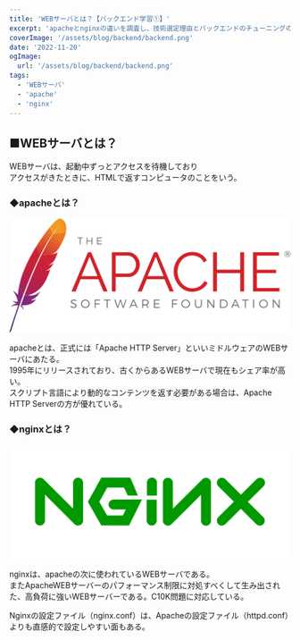 ```yaml
---
title: 'WEBサーバとは？【バックエンド学習①】'
excerpt: 'apacheとnginxの違いを調査し、技術選定理由とバックエンドのチューニングのための知識をつける。'
coverImage: '/assets/blog/backend/backend.png'
date: '2022-11-20'
ogImage:
  url: '/assets/blog/backend/backend.png'
tags:
  - 'WEBサーバ'
  - 'apache'
  - 'nginx'
---
```


## ■WEBサーバとは？

WEBサーバは、起動中ずっとアクセスを待機しており  
アクセスがきたときに、HTMLで返すコンピュータのことをいう。  

### ◆apacheとは？

![apache_logo](/assets/blog/backend/apache_logo.png)  

apacheとは、正式には「Apache HTTP Server」といいミドルウェアのWEBサーバにあたる。  
1995年にリリースされており、古くからあるWEBサーバで現在もシェア率が高い。  
スクリプト言語により動的なコンテンツを返す必要がある場合は、Apache HTTP Serverの方が優れている。

### ◆nginxとは？

![nginx_logo](/assets/blog/backend/nginx_logo.png)  

nginxは、apacheの次に使われているWEBサーバである。  
またApacheWEBサーバーのパフォーマンス制限に対処すべくして生み出された、高負荷に強いWEBサーバーである。C10K問題に対応している。  

Nginxの設定ファイル（nginx.conf）は、Apacheの設定ファイル（httpd.conf）よりも直感的で設定しやすい面もある。  
